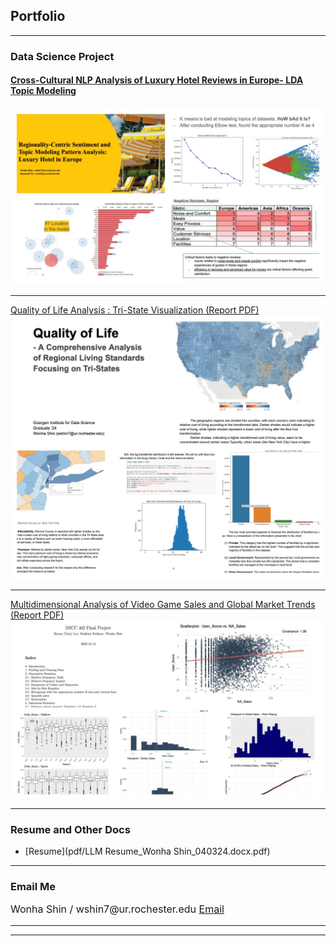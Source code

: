 ## Portfolio

---

### Data Science Project

#### [Cross-Cultural NLP Analysis of Luxury Hotel Reviews in Europe- LDA Topic Modeling](/nlp_hotel_review.md)
<img src="images/HRA.JPG?raw=true"/>

---
[Quality of Life Analysis : Tri-State Visualization (Report PDF)](/pdf/Quality_of_Life_Analysis.pdf)
<img src="images/QOL.JPG?raw=true"/>

---
[Multidimensional Analysis of Video Game Sales and Global Market Trends (Report PDF)](/pdf/Stats_Project_Final.pdf)
<img src="images/stat.JPG?raw=true"/>

---

### Resume and Other Docs

- [Resume](pdf/LLM Resume_Wonha Shin_040324.docx.pdf)
<!-- - [Project 2 Title](http://example.com/) -->
<!-- - [Project 3 Title](http://example.com/) -->
<!-- - [Project 4 Title](http://example.com/) -->
<!-- - [Project 5 Title](http://example.com/) -->

---


### Email Me

<p style="font-size:16px"> Wonha Shin / wshin7@ur.rochester.edu <a href="mailto:wshin7@ur.rochester.edu">Email</a></p>
<!-- Remove above link if you don't want to attibute -->

---

<!--### Email Me -->

<!--<p style="font-size:12px">Wonha Shin / Data Science Master @ University Rochester <a href="mailto:wshin7@ur.rochester.edu">Email</a></p> -->
<!-- Remove above link if you don't want to attibute -->

---
